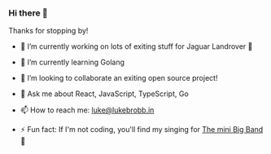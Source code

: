 ### Hi there 👋

Thanks for stopping by!

- 🔭 I’m currently working on lots of exiting stuff for Jaguar Landrover :car:
- 🌱 I’m currently learning Golang
- 👯 I’m looking to collaborate an exiting open source project!
- 💬 Ask me about React, JavaScript, TypeScript, Go
- 📫 How to reach me: luke@lukebrobb.in

- ⚡ Fun fact: If I'm not coding, you'll find my singing for [The mini Big Band](http://www.theminibigband.co.uk/) :microphone:

